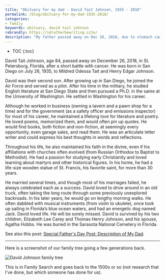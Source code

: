 ```yaml
---
title: "Obituary for my dad - David Tait Johnson, 1935 - 2018"
permalink: /blog/obituary-for-my-dad-1935-2018/
categories:
- family
keywords: obituary, david tait johnson
rebrandly: https://idratherbewriting.site/
description: "My father passed away on Dec 26, 2018, due to stomach cancer. He was 84 years old. The following is the obituary I wrote."
---
```


* TOC
{:toc}

David Tait Johnson, age 84, passed away on December 26, 2018, in St. Petersburg, Florida, after a short battle with cancer. He was born in San Diego on July 26, 1935, to Mildred Odessa Tait and Henry Edgar Johnson.

David was their second son. After growing up in San Diego, he joined the Air Force and served as a pilot. After his time in the military, he studied English literature at San Diego State and then pursued a Ph.D. in the same at the University of Washington. He settled in Washington for his career.

Although he worked in business (owning a tavern and a pawn shop for a time) and for the government (as a safety officer and emissions inspector) for most of his career, he maintained a lifelong love for literature and poetry. He loved poems, memorized them, and would often pin up quotes. He would find books, both fiction and non-fiction, at seemingly every opportunity, even garage sales, and read them. He was an articulate letter writer and could express his best thoughts in words and reflections.

Throughout his life, he also maintained his faith in the divine, even if his affiliations with churches often evolved (from Russian Orthodox to Baptist to Methodist). He had a passion for studying early Christianity and loved learning about martyrs and other historical figures. In his home, he had a life-size wooden statue of St. Francis, his favorite saint, for more than 30 years.

He married several times, and though most of his marriages failed, he always celebrated each as a success. David loved to drive around in an old truck, often taking the long route through some previously unexplored backroads. In his later years, he would go on lengthy morning walks. He often dabbled with musical instruments (from violin to ukulele), once took up sailing in Florida’s blue ocean waters, and had an energetic dog named Jack. David loved life. He will be sorely missed. David is survived by his two children, Elizabeth Lee Carey and Thomas Henry Johnson, and his spouse, Agatha Hobbs. He was buried in the Sarasota National Cemetery in Florida.

See also this post: [Special Father's Day Post: Description of My Dad](/2007/06/18/special-fathers-day-post-description-of-my-dad/).

<hr/>

Here is a screenshot of our family tree going a few generations back.

<img src="https://s3.us-west-1.wasabisys.com/idbwmedia.com/images/familytree-david-johnson.png" alt="David Johnson family tree" />

This is in Family Search and goes back to the 1500s or so (not research that I've done, but which someone has done for us).
